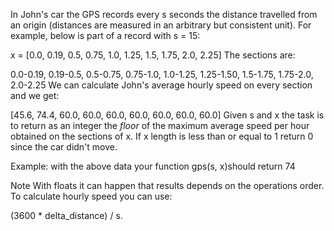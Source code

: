 In John's car the GPS records every s seconds the distance travelled from an origin (distances are measured in an arbitrary but consistent unit). For example, below is part of a record with s = 15:

x = [0.0, 0.19, 0.5, 0.75, 1.0, 1.25, 1.5, 1.75, 2.0, 2.25]
The sections are:

0.0-0.19, 0.19-0.5, 0.5-0.75, 0.75-1.0, 1.0-1.25, 1.25-1.50, 1.5-1.75, 1.75-2.0, 2.0-2.25
We can calculate John's average hourly speed on every section and we get:

[45.6, 74.4, 60.0, 60.0, 60.0, 60.0, 60.0, 60.0, 60.0]
Given s and x the task is to return as an integer the *floor* of the maximum average speed per hour obtained on the sections of x. If x length is less than or equal to 1 return 0 since the car didn't move.

Example:
with the above data your function gps(s, x)should return 74

Note
With floats it can happen that results depends on the operations order. To calculate hourly speed you can use:

(3600 * delta_distance) / s.